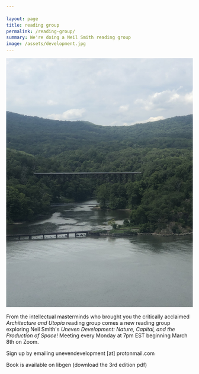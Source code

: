```yaml
---

layout: page
title: reading group
permalink: /reading-group/
summary: We're doing a Neil Smith reading group
image: /assets/development.jpg
---
```

<img src="/assets/development.jpg" alt="a picture of some development" width="1000"/>

From the intellectual masterminds who brought you the critically acclaimed _Architecture and Utopia_ reading group comes a new reading group exploring Neil Smith's _Uneven Development: Nature, Capital, and the Production of Space_! Meeting every Monday at 7pm EST beginning March 8th on Zoom.

Sign up by emailing unevendevelopment [at] protonmail.com

Book is available on libgen (download the 3rd edition pdf)
